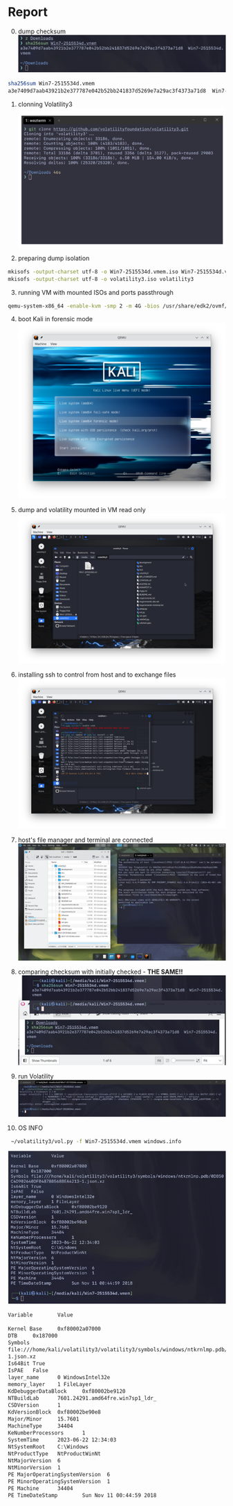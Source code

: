 # Report

00. dump checksum
![](./00_dump-checksum.png)

```bash
sha256sum Win7-2515534d.vmem
a3e7409d7aab43921b2e377787e042b52bb241837d5269e7a29ac3f4373a71d8  Win7-2515534d.vmem
```

01. clonning Volatility3
![](./02_clonning-volatility.png)

02. preparing dump isolation
```bash
mkisofs -output-charset utf-8 -o Win7-2515534d.vmem.iso Win7-2515534d.vmem
mkisofs -output-charset utf-8 -o volatility3.iso volatility3
```

03. running VM with mounted ISOs and ports passthrough
```bash
qemu-system-x86_64 -enable-kvm -smp 2 -m 4G -bios /usr/share/edk2/ovmf/OVMF_CODE.fd -drive file=kali-linux-2024.1-live-amd64.iso,format=raw,index=0,media=cdrom -drive file=Win7-2515534d.vmem.iso,format=raw,index=1,media=cdrom -drive file=volatility3.iso,format=raw,index=2,media=cdrom -nic hostfwd=tcp:127.0.0.1:9922-0.0.0.0:22,hostfwd=tcp:127.0.0.1:9980-0.0.0.0:80
```

04. boot Kali in forensic mode
![](./04_kali-selecting-forensic-mode.png)

05. dump and volatility mounted in VM read only
![](./05_dump-and-volatility-mounted.png)

06. installing ssh to control from host and to exchange files
![](./06_installing-ssh-in-vm.png)

07. host's file manager and terminal are connected
![](./07_file-manager-and-terminal-passthrough.png)

08. comparing checksum with initially checked - **THE SAME!!**
![](./08_checksum-again.png)

09. run Volatility
![](./09_volatility-running.png)

10. OS INFO

```bash
 ~/volatility3/vol.py -f Win7-2515534d.vmem windows.info
```

![](./10_os-info.png)
```
Variable        Value

Kernel Base     0xf80002a07000
DTB     0x187000
Symbols file:///home/kali/volatility3/volatility3/symbols/windows/ntkrnlmp.pdb/0D850C4D902640DFB487885688EA4213-1.json.xz
Is64Bit True
IsPAE   False
layer_name      0 WindowsIntel32e
memory_layer    1 FileLayer
KdDebuggerDataBlock     0xf80002be9120
NTBuildLab      7601.24291.amd64fre.win7sp1_ldr_
CSDVersion      1
KdVersionBlock  0xf80002be90e8
Major/Minor     15.7601
MachineType     34404
KeNumberProcessors      1
SystemTime      2023-06-22 12:34:03
NtSystemRoot    C:\Windows
NtProductType   NtProductWinNt
NtMajorVersion  6
NtMinorVersion  1
PE MajorOperatingSystemVersion  6
PE MinorOperatingSystemVersion  1
PE Machine      34404
PE TimeDateStamp        Sun Nov 11 00:44:59 2018
```

